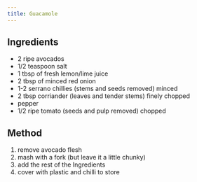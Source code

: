 ```yaml
---
title: Guacamole
---
```


## Ingredients

-   2 ripe avocados
-   1/2 teaspoon salt
-   1 tbsp of fresh lemon/lime juice
-   2 tbsp of minced red onion
-   1-2 serrano chillies (stems and seeds removed) minced
-   2 tbsp corriander (leaves and tender stems) finely chopped
-   pepper
-   1/2 ripe tomato (seeds and pulp removed) chopped

## Method

1.  remove avocado flesh
2.  mash with a fork (but leave it a little chunky)
3.  add the rest of the Ingredients
4.  cover with plastic and chilli to store
